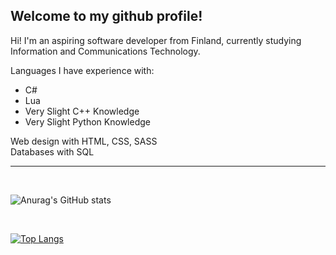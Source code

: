 <h2> Welcome to my github profile! </H2>

Hi! I'm an aspiring software developer from Finland, currently studying Information and Communications Technology. 

Languages I have experience with:
- C#
- Lua
- Very Slight C++ Knowledge
- Very Slight Python Knowledge

Web design with HTML, CSS, SASS <br>
Databases with SQL

<hr>
<br>

![Anurag's GitHub stats](https://github-readme-stats.vercel.app/api?username=sp00n3xjr&show_icons=true&theme=dark)

<br>

[![Top Langs](https://github-readme-stats.vercel.app/api/top-langs/?username=sp00n3xjr&layout=compact&hide=shaderlab&langs_count=6)](https://github.com/anuraghazra/github-readme-stats)
